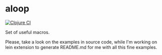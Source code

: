 # aloop
[![Clojure CI](https://github.com/yokalona/aloop/actions/workflows/clojure.yml/badge.svg)](https://github.com/yokalona/aloop/actions/workflows/clojure.yml)

Set of useful macros.

Please, take a look on the examples in source code, while I'm working on lein extension to generate README.md for me with all this fine examples.


